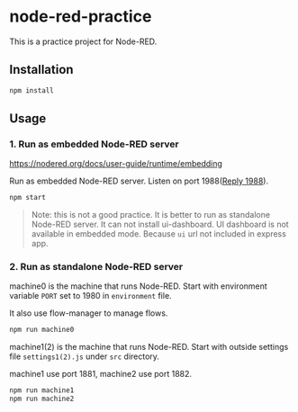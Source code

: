 # node-red-practice

This is a practice project for Node-RED.

## Installation

```bash
npm install
```

## Usage


### 1. Run as embedded Node-RED server

https://nodered.org/docs/user-guide/runtime/embedding

Run as embedded Node-RED server. Listen on port 1988([Reply 1988](https://en.wikipedia.org/wiki/Reply_1988)).

```bash
npm start
```

> Note: this is not a good practice. It is better to run as standalone Node-RED server. It can not install ui-dashboard. UI dashboard is not available in embedded mode. Because `ui` url not included in express app.

### 2. Run as standalone Node-RED server

machine0 is the machine that runs Node-RED. Start with environment variable `PORT` set to 1980 in `environment` file.

It also use flow-manager to manage flows.

```bash
npm run machine0
```

machine1(2) is the machine that runs Node-RED. Start with outside settings file `settings1(2).js` under `src` directory.

machine1 use port 1881, machine2 use port 1882.

```bash
npm run machine1
npm run machine2
```
